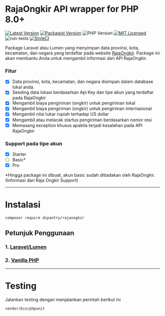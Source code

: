 # RajaOngkir API wrapper for PHP 8.0+
[![Latest Version](https://img.shields.io/github/v/release/dipantry/rajaongkir?label=Release&sort=semver&style=flat-square)](https://github.com/dipantry/rajaongkir/releases)
[![Packagist Version](https://img.shields.io/packagist/v/dipantry/rajaongkir?label=Packagist)](https://packagist.org/packages/dipantry/rajaongkir)
![PHP Version](https://img.shields.io/packagist/php-v/dipantry/rajaongkir?label=PHP%20Version)
[![MIT Licensed](https://img.shields.io/github/license/dipantry/rajaongkir?label=License&style=flat-square)](LICENSE)<br>
![run-tests](https://github.com/dipantry/rajaongkir/workflows/run-tests/badge.svg)
[![StyleCI](https://github.styleci.io/repos/483157402/shield?branch=master)](https://github.styleci.io/repos/483157402?branch=master)

Package Laravel atau Lumen yang menyimpan data provinsi, kota, kecamatan, dan negara yang terdaftar pada website [RajaOngkir](https://rajaongkir.com/). Package ini akan membantu Anda untuk mengambil informasi dari API RajaOngkir.

### Fitur
- [x] Data provinsi, kota, kecamatan, dan negara disimpan dalam database lokal anda.
- [x] Seeding data lokasi berdasarkan Api Key dan tipe akun yang terdaftar pada RajaOngkir
- [x] Mengambil biaya pengiriman (ongkir) untuk pengiriman lokal
- [x] Mengambil biaya pengiriman (ongkir) untuk pengiriman internasional
- [x] Mengambil nilai tukar rupiah terhadap US dollar
- [x] Mengambil atau melacak startus pengiriman berdasarkan nomor resi
- [x] Memasang exception khusus apabila terjadi kesalahan pada API RajaOngkir

### Support pada tipe akun
- [x] Starter
- [ ] Basic*
- [x] Pro

*Hingga package ini dibuat, akun basic sudah ditiadakan oleh RajaOngkir. <br>(Informasi dari Raja Ongkir Support)

---
# Instalasi
```sh
composer require dipantry/rajaongkir
```

## Petunjuk Penggunaan
### 1. [Laravel/Lumen](https://github.com/Dipantry/rajaongkir/blob/master/docs/HOWTO-Laravel.md)
### 2. [Vanilla PHP](https://github.com/Dipantry/rajaongkir/blob/master/docs/HOWTO-Vanilla.md)

---
# Testing
Jalankan testing dengan menjalankan perintah berikut ini
```sh
vendor/bin/phpunit
```